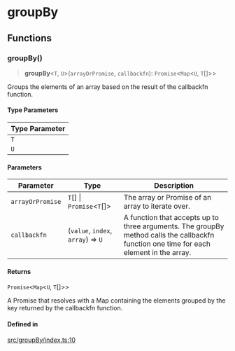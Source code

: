 # groupBy

## Functions

### groupBy()

> **groupBy**\<`T`, `U`\>(`arrayOrPromise`, `callbackfn`): `Promise`\<`Map`\<`U`, `T`[]\>\>

Groups the elements of an array based on the result of the callbackfn function.

#### Type Parameters

| Type Parameter |
| ------ |
| `T` |
| `U` |

#### Parameters

| Parameter | Type | Description |
| ------ | ------ | ------ |
| `arrayOrPromise` | `T`[] \| `Promise`\<`T`[]\> | The array or Promise of an array to iterate over. |
| `callbackfn` | (`value`, `index`, `array`) => `U` | A function that accepts up to three arguments. The groupBy method calls the callbackfn function one time for each element in the array. |

#### Returns

`Promise`\<`Map`\<`U`, `T`[]\>\>

A Promise that resolves with a Map containing the elements grouped by the key returned by the callbackfn function.

#### Defined in

[src/groupBy/index.ts:10](https://github.com/therialguz/Unjam/blob/9e9381fe8605ec86756f855f0366216b2297b145/src/groupBy/index.ts#L10)

